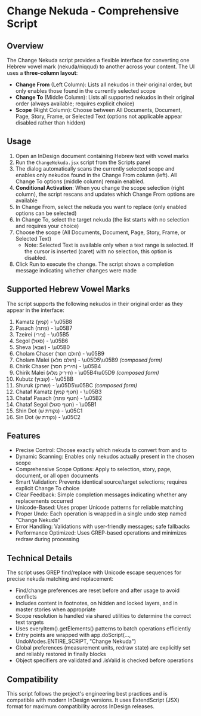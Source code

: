# Change Nekuda - Comprehensive Script

## Overview

The Change Nekuda script provides a flexible interface for converting one Hebrew vowel mark (nekuda/niqqud) to another across your content. The UI uses a **three-column layout**:

- **Change From** (Left Column): Lists all nekudos in their original order, but only enables those found in the currently selected scope
- **Change To** (Middle Column): Lists all supported nekudos in their original order (always available; requires explicit choice)
- **Scope** (Right Column): Choose between All Documents, Document, Page, Story, Frame, or Selected Text (options not applicable appear disabled rather than hidden)

## Usage

1. Open an InDesign document containing Hebrew text with vowel marks
2. Run the `ChangeNekuda.jsx` script from the Scripts panel
3. The dialog automatically scans the currently selected scope and enables only nekudos found in the Change From column (left). All Change To options (middle column) remain enabled.
4. **Conditional Activation**: When you change the scope selection (right column), the script rescans and updates which Change From options are available
5. In Change From, select the nekuda you want to replace (only enabled options can be selected)
6. In Change To, select the target nekuda (the list starts with no selection and requires your choice)  
7. Choose the scope (All Documents, Document, Page, Story, Frame, or Selected Text)
   - Note: Selected Text is available only when a text range is selected. If the cursor is inserted (caret) with no selection, this option is disabled.
8. Click Run to execute the change. The script shows a completion message indicating whether changes were made

## Supported Hebrew Vowel Marks

The script supports the following nekudos in their original order as they appear in the interface:

1. Kamatz (קמץ) - \u05B8
2. Pasach (פתח) - \u05B7
3. Tzeirei (צירי) - \u05B5
4. Segol (סגול) - \u05B6
5. Sheva (שבא) - \u05B0
6. Cholam Chaser (חולם חסר) - \u05B9
7. Cholam Malei (חולם מלא) - \u05D5\u05B9 *(composed form)*
8. Chirik Chaser (חיריק חסר) - \u05B4
9. Chirik Malei (חיריק מלא) - \u05B4\u05D9 *(composed form)*
10. Kubutz (קובוץ) - \u05BB
11. Shuruk (שורוק) - \u05D5\u05BC *(composed form)*
12. Chataf Kamatz (חטף קמץ) - \u05B3
13. Chataf Pasach (חטף פתח) - \u05B2
14. Chataf Segol (חטף סגול) - \u05B1
15. Shin Dot (נקודת שׁ) - \u05C1
16. Sin Dot (נקודת שׂ) - \u05C2

## Features

- Precise Control: Choose exactly which nekuda to convert from and to
- Dynamic Scanning: Enables only nekudos actually present in the chosen scope
- Comprehensive Scope Options: Apply to selection, story, page, document, or all open documents
- Smart Validation: Prevents identical source/target selections; requires explicit Change To choice
- Clear Feedback: Simple completion messages indicating whether any replacements occurred
- Unicode-Based: Uses proper Unicode patterns for reliable matching
- Proper Undo: Each operation is wrapped in a single undo step named "Change Nekuda"
- Error Handling: Validations with user-friendly messages; safe fallbacks
- Performance Optimized: Uses GREP-based operations and minimizes redraw during processing

## Technical Details

The script uses GREP find/replace with Unicode escape sequences for precise nekuda matching and replacement:

- Find/change preferences are reset before and after usage to avoid conflicts
- Includes content in footnotes, on hidden and locked layers, and in master stories when appropriate
- Scope resolution is handled via shared utilities to determine the correct text targets
- Uses everyItem().getElements() patterns to batch operations efficiently
- Entry points are wrapped with app.doScript(..., UndoModes.ENTIRE_SCRIPT, "Change Nekuda")
- Global preferences (measurement units, redraw state) are explicitly set and reliably restored in finally blocks
- Object specifiers are validated and .isValid is checked before operations

## Compatibility

This script follows the project's engineering best practices and is compatible with modern InDesign versions. It uses ExtendScript (JSX) format for maximum compatibility across InDesign releases.